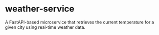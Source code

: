 # weather-service
A FastAPI-based microservice that retrieves the current temperature for a given city using real-time weather data.
